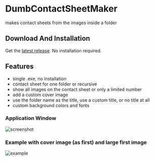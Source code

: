 # DumbContactSheetMaker
makes contact sheets from the images inside a folder

## Download And Installation
Get the [latest release](https://github.com/LenAnderson/DumbContactSheetMaker/releases/latest). No installation required.

## Features
- single .exe, no installation
- contact sheet for one folder or recursive
- show all images on the contact sheet or only a limited number
- add a custom cover image
- use the folder name as the title, use a custom title, or no title at all
- custom background colors and fonts

### Application Window
![screenshot](https://i.imgur.com/gki22j0.png)

### Example with cover image (as first) and large first image
![example](http://i.imgur.com/IAGB016.jpg)
